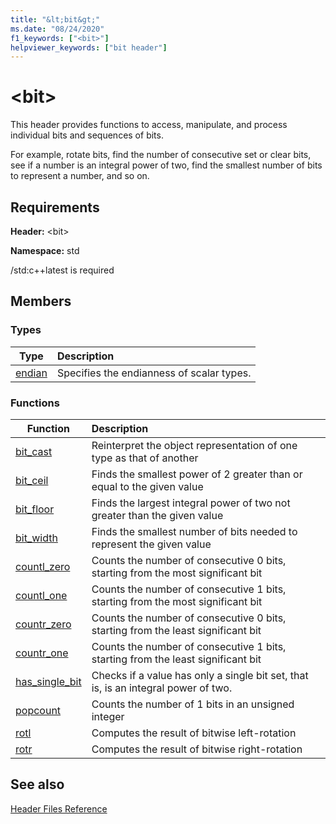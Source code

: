 ```yaml
---
title: "&lt;bit&gt;"
ms.date: "08/24/2020"
f1_keywords: ["<bit>"]
helpviewer_keywords: ["bit header"]
---
```


# &lt;bit&gt;

This header provides functions to access, manipulate, and process individual bits and sequences of bits.

For example, rotate bits, find the number of consecutive set or clear bits, see if a number is an integral power of two, find the smallest number of bits to represent a number, and so on.

## Requirements

**Header:** \<bit>

**Namespace:** std

/std:c++latest is required

## Members

### Types

| Type | Description |
|-|:-|
| [endian](endian-enum.md) | Specifies the endianness of scalar types. |

### Functions

| Function | Description |
|-|:-|
|[bit_cast](bit-functions.md#bit_cast) | Reinterpret the object representation of one type as that of another |
|[bit_ceil](bit-functions.md#bit_ceil) | Finds the smallest power of 2 greater than or equal to the given value |
|[bit_floor](bit-functions.md#bit_floor) | Finds the largest integral power of two not greater than the given value |
|[bit_width](bit-functions.md#bit_width) | Finds the smallest number of bits needed to represent the given value |
|[countl_zero](bit-functions.md#countl_zero) | Counts the number of consecutive 0 bits, starting from the most significant bit |
|[countl_one](bit-functions.md#countl_one) | Counts the number of consecutive 1 bits, starting from the most significant bit |
|[countr_zero](bit-functions.md#countr_zero) | Counts the number of consecutive 0 bits, starting from the least significant bit |
|[countr_one](bit-functions.md#countl_one) | Counts the number of consecutive 1 bits, starting from the least significant bit |
|[has_single_bit](bit-functions.md#has_single_bit) | Checks if a value has only a single bit set, that is, is an integral power of two. |
|[popcount](bit-functions.md#popcount) | Counts the number of 1 bits in an unsigned integer |
|[rotl](bit-functions.md#rotl) | Computes the result of bitwise left-rotation |
|[rotr](bit-functions.md#rotr) | Computes the result of bitwise right-rotation |

## See also

[Header Files Reference](cpp-standard-library-header-files.md)